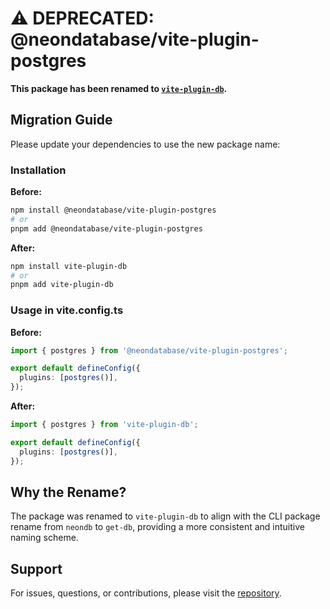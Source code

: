 # ⚠️ DEPRECATED: @neondatabase/vite-plugin-postgres

**This package has been renamed to [`vite-plugin-db`](https://www.npmjs.com/package/vite-plugin-db).**

## Migration Guide

Please update your dependencies to use the new package name:

### Installation

**Before:**
```bash
npm install @neondatabase/vite-plugin-postgres
# or
pnpm add @neondatabase/vite-plugin-postgres
```

**After:**
```bash
npm install vite-plugin-db
# or
pnpm add vite-plugin-db
```

### Usage in vite.config.ts

**Before:**
```typescript
import { postgres } from '@neondatabase/vite-plugin-postgres';

export default defineConfig({
  plugins: [postgres()],
});
```

**After:**
```typescript
import { postgres } from 'vite-plugin-db';

export default defineConfig({
  plugins: [postgres()],
});
```

## Why the Rename?

The package was renamed to `vite-plugin-db` to align with the CLI package rename from `neondb` to `get-db`, providing a more consistent and intuitive naming scheme.

## Support

For issues, questions, or contributions, please visit the [repository](https://github.com/neondatabase/neondb-cli).
